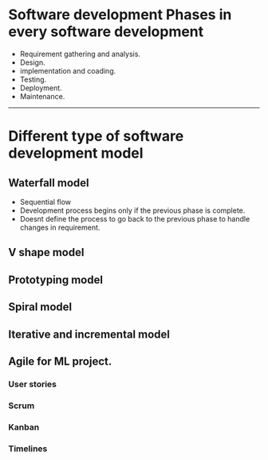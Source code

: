 # Software development Phases in every software development
 * Requirement gathering and analysis.
 * Design.
 * implementation and coading.
 * Testing.
 * Deployment.
 * Maintenance.
-------
# Different type of software development model
## Waterfall model
* Sequential flow
* Development process begins only if the previous phase is complete.
* Doesnt define the process to go back to the previous phase to handle changes in requirement.
## V shape model
## Prototyping model
## Spiral model
## Iterative and incremental model
## Agile for ML project.

### User stories 
### Scrum
### Kanban
### Timelines

